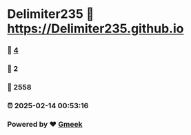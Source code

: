 # Delimiter235 :link: https://Delimiter235.github.io 
### :page_facing_up: [4](https://Delimiter235.github.io/tag.html) 
### :speech_balloon: 2 
### :hibiscus: 2558 
### :alarm_clock: 2025-02-14 00:53:16 
### Powered by :heart: [Gmeek](https://github.com/Meekdai/Gmeek)
